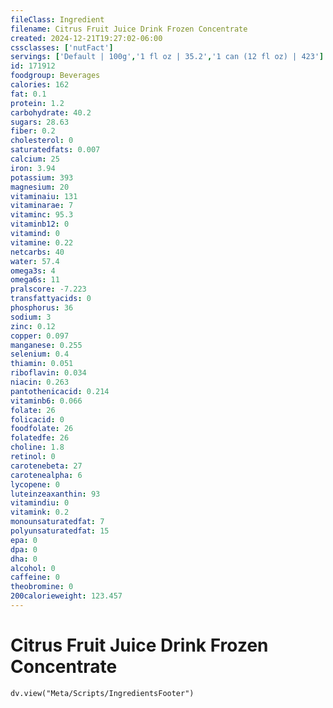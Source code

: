 ```yaml
---
fileClass: Ingredient
filename: Citrus Fruit Juice Drink Frozen Concentrate
created: 2024-12-21T19:27:02-06:00
cssclasses: ['nutFact']
servings: ['Default | 100g','1 fl oz | 35.2','1 can (12 fl oz) | 423']
id: 171912
foodgroup: Beverages
calories: 162
fat: 0.1
protein: 1.2
carbohydrate: 40.2
sugars: 28.63
fiber: 0.2
cholesterol: 0
saturatedfats: 0.007
calcium: 25
iron: 3.94
potassium: 393
magnesium: 20
vitaminaiu: 131
vitaminarae: 7
vitaminc: 95.3
vitaminb12: 0
vitamind: 0
vitamine: 0.22
netcarbs: 40
water: 57.4
omega3s: 4
omega6s: 11
pralscore: -7.223
transfattyacids: 0
phosphorus: 36
sodium: 3
zinc: 0.12
copper: 0.097
manganese: 0.255
selenium: 0.4
thiamin: 0.051
riboflavin: 0.034
niacin: 0.263
pantothenicacid: 0.214
vitaminb6: 0.066
folate: 26
folicacid: 0
foodfolate: 26
folatedfe: 26
choline: 1.8
retinol: 0
carotenebeta: 27
carotenealpha: 6
lycopene: 0
luteinzeaxanthin: 93
vitamindiu: 0
vitamink: 0.2
monounsaturatedfat: 7
polyunsaturatedfat: 15
epa: 0
dpa: 0
dha: 0
alcohol: 0
caffeine: 0
theobromine: 0
200calorieweight: 123.457
---
```


# Citrus Fruit Juice Drink Frozen Concentrate

```dataviewjs
dv.view("Meta/Scripts/IngredientsFooter")
```